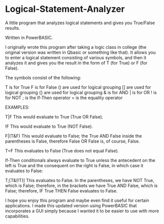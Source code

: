 # Logical-Statement-Analyzer
 A little program that analyzes logical statements and gives you True/False results.

Written in PowerBASIC.

I originally wrote this program after taking a logic class in college (the original version was written in Qbasic or something like that).  It allows you to enter a logical statement consisting of various symbols, and then it analyzes it and gives you the result in the form of T (for True) or F (for False).

The symbols consist of the following:

T is for True
F is for False
() are used for logical grouping
[] are used for logical grouping
{} are used for logical grouping
& is for AND
| is for OR
! is for NOT
; is the If-Then operator
= is the equality operator

EXAMPLES:

T|F
This would evaluate to True (True OR False).

!F
This would evaluate to True (NOT False).

F|(T&F)
This would evaluate to False; the True AND False
inside the parentheses is False, therefore False
OR False is, of course, False.

T=F
This evaluates to False (True does not equal
False).

If-Then conditionals always evaluate to True
unless the antecedent on the left is True and
the consequent on the right is False, in which
case it evaluates to False:

T;[T&(!T)]
This evaluates to False.  In the parentheses, we
have NOT True, which is False; therefore, in the
brackets we have True AND False, which is False;
therefore, IF True THEN False evaluates to False.

I hope you enjoy this program and maybe even find it useful for certain applications.  I made this updated version using PowerBASIC that incorporates a GUI simply because I wanted it to be easier to use with more capabilities.